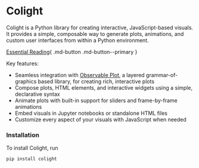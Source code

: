 # Colight

Colight is a Python library for creating interactive, JavaScript-based visuals. It provides a simple, composable way to generate plots, animations, and custom user interfaces from within a Python environment.

[Essential Reading](essential-reading.py){ .md-button .md-button--primary }

Key features:

- Seamless integration with [Observable Plot](https://observablehq.com/plot/), a layered grammar-of-graphics based library, for creating rich, interactive plots
- Compose plots, HTML elements, and interactive widgets using a simple, declarative syntax
- Animate plots with built-in support for sliders and frame-by-frame animations
- Embed visuals in Jupyter notebooks or standalone HTML files
- Customize every aspect of your visuals with JavaScript when needed

### Installation

To install Colight, run

```bash
pip install colight
```
